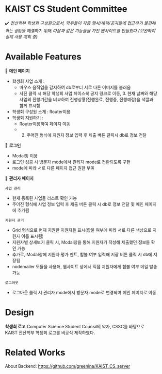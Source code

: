 # KAIST CS Student Committee

✔️ *전산학부 학생회 구성원으로서, 학우들이 각종 행사/혜택/공지들에 접근하기 불편해 하는 상*황을 해결하기 위해 *다음과 같은 기능들을 가진 웹사이트를 만들었다 (보완하여 실제 사용 계획 중)*

# Available Features

📌 **메인 페이지**

- 학생회 사업 소개 :
    - 마우스 움직임을 감지하여 db로부터 서로 다른 이미지를 불러옴
    - 사진 클릭 시 해당 학생회 사업 페이스북 공지 링크로 이동, 3. 현재 날짜와 해당 사업의 진행기간을 비교하여 진행상황(진행완료, 진행중, 진행예정)을 색깔과 함께 표시함
- 학생회 구성원 소개 : Router이용
- 학생회 지원하기 :
    - Router이용하여 페이지 이동
    - 2. 주어진 형식에 지원자 정보 입력 후 제출 버튼 클릭시 db로 정보 전달

📌 **로그인**

- Modal창 이용
- 로그인 성공 시 방문자 mode에서 관리자 mode로 전환되도록 구현
- mode에 따라 서로 다른 페이지 접근 권한 부여

📌 **관리자 페이지**

`사업 관리`

- 현재 등록된 사업들 리스트 확인 가능
- 주어진 형식에 사업 정보 입력 후 제출 버튼 클릭 시 db로 정보 전달 및 메인 페이지에 추가됨

`지원자 관리`

- Grid 형식으로 현재 지원한 지원자들 표시(합불 여부에 따라 서로 다른 색상으로 지원자 이름 표시됨)
- 지원자별 상세보기 클릭 시, Modal창을 통해 지원자가 작성해 제출했던 정보들 확인 가능
- 추가로, Modal창에 지원자 평가 멘트, 합불 여부 입력해 저장 버튼 클릭 시 db에 저장됨
- nodemailer 모듈을 사용해, 웹사이트 상에서 직접 지원자에게 합불 여부 메일 발송 가능

`로그아웃`

- 로그아웃 클릭 시 관리자 mode에서 방문자 mode로 변경되며 메인 페이지로 이동

# Design
**학생회 로고**
Computer Science Student Counsil의 약자, CSSC를 바탕으로 KAIST 전산학부 학생회 로고를 비공식 제작하였다.

# Related Works
About Backend: https://github.com/greenina/KAIST_CS_server
